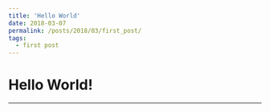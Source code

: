 ```yaml
---
title: 'Hello World'
date: 2018-03-07
permalink: /posts/2018/03/first_post/
tags:
  - first post
---
```


Hello World!
===
------
